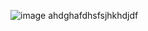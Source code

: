 ![image](https://github.com/amirkhan0102/flexbox/assets/146208513/8377e0e2-65e3-4abf-84a7-a3b107a07b9a)
ahdghafdhsfsjhkhdjdf
